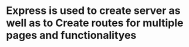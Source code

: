 # Express is used to create server as well as to Create routes for multiple pages and functionalityes
